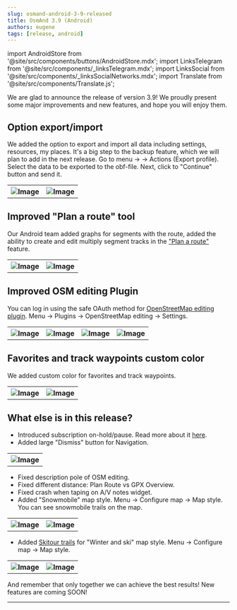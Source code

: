 ```yaml
---
slug: osmand-android-3-9-released
title: OsmAnd 3.9 (Android)
authors: eugene
tags: [release, android]
---
```

import AndroidStore from '@site/src/components/buttons/AndroidStore.mdx';
import LinksTelegram from '@site/src/components/_linksTelegram.mdx';
import LinksSocial from '@site/src/components/_linksSocialNetworks.mdx';
import Translate from '@site/src/components/Translate.js';


We are glad to announce the release of version 3.9! We proudly present some major improvements and new features, and hope you will enjoy them.

<!--truncate-->

## Option export/import

We added the option to export and import all data including settings, resources, my places. It's a big step to the backup feature, which we will plan to add in the next release.
Go to menu → <Translate android="yes" id="configure_profile" /> → Actions (Export profile). Select the data to be exported to the obf-file. Next, click to "Continue" button and send it.

<table class="blogimage">
  <tr>
    <th><img src={require('./1.jpg').default} alt="Image"/></th>
    <th><img src={require('./2.jpg').default} alt="Image"/></th>
      </tr>
</table> 

## Improved "Plan a route" tool

Our Android team added graphs for segments with the route, added the ability to create and edit multiply segment tracks in the <a href="https://osmand.net/docs/user/plan-route/">"Plan a route"</a> feature.

<table class="blogimage">
  <tr>
    <th><img src={require('./3.jpg').default} alt="Image"/></th>
    <th><img src={require('./5.jpg').default} alt="Image"/></th>
      </tr>
</table> 

## Improved OSM editing Plugin

You can log in using the safe OAuth method for <a href="https://osmand.net/docs/user/plugins/osm-editing">OpenStreetMap editing plugin</a>. Menu → Plugins → OpenStreetMap editing → Settings.

<table class="blogimage">
  <tr>
    <th><img src={require('./5.jpg').default} alt="Image"/></th>
    <th><img src={require('./6.jpg').default} alt="Image"/></th>
    <th><img src={require('./7.jpg').default} alt="Image"/></th>
    <th><img src={require('./8.jpg').default} alt="Image"/></th>
      </tr>
</table> 

## Favorites and track waypoints custom color

We added custom color for favorites and track waypoints.

<table class="blogimage">
  <tr>
    <th><img src={require('./9.jpg').default} alt="Image"/></th>
    <th><img src={require('./10.jpg').default} alt="Image"/></th>
      </tr>
</table> 

## What else is in this release?

* Introduced subscription on-hold/pause. Read more about it <a href="https://support.google.com/googleplay/answer/7018481?co=GENIE.Platform%3DAndroid&hl=en">here</a>.
* Added large "Dismiss" button for Navigation.

<table class="blogimage">
  <tr>
    <th><img src={require('./11.jpg').default} alt="Image"/></th>
      </tr>
</table> 

* Fixed description pole of OSM editing.
* Fixed different distance: Plan Route vs GPX Overview.
* Fixed crash when taping on A/V notes widget.
* Added "Snowmobile" map style. Menu → Configure map → Map style. You can see snowmobile trails on the map.

<table class="blogimage">
  <tr>
    <th><img src={require('./12.jpg').default} alt="Image"/></th>
    <th><img src={require('./13.jpg').default} alt="Image"/></th>
      </tr>
</table> 

* Added <a href="https://en.wikipedia.org/wiki/Ski_touring">Skitour trails</a> for "Winter and ski" map style. Menu → Configure map → Map style.

<table class="blogimage">
  <tr>
    <th><img src={require('./14.jpg').default} alt="Image"/></th>
    <th><img src={require('./15.jpg').default} alt="Image"/></th>
      </tr>
</table> 

And remember that only together we can achieve the best results!
New features are coming SOON!

____________________________ 

<LinksSocial/>

<LinksTelegram/>
<AndroidStore/>
